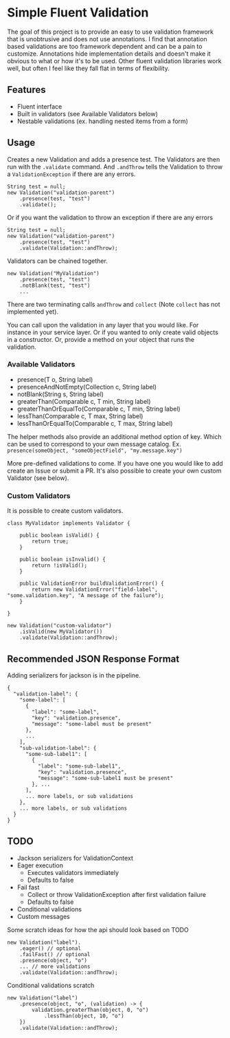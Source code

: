 # Simple Fluent Validation

The goal of this project is to provide an easy to use validation framework that is unobtrusive and does not use annotations.
I find that annotation based validations are too framework dependent and can be a pain to customize. Annotations hide implementation details and doesn't make it obvious to what or how it's to be used. Other fluent validation libraries work well, but often I feel like they fall flat in terms of flexibility.

## Features

* Fluent interface
* Built in validators (see Available Validators below)
* Nestable validations (ex. handling nested items from a form)

## Usage

Creates a new Validation and adds a presence test. The Validators are then run with the `.validate` command. And `.andThrow` tells the Validation to throw a `ValidationException` if there are any errors.
```
String test = null;
new Validation("validation-parent")
    .presence(test, "test")
    .validate();
```
Or if you want the validation to throw an exception if there are any errors
```
String test = null;
new Validation("validation-parent")
    .presence(test, "test")
    .validate(Validation::andThrow);
```

Validators can be chained together. 
```
new Validation("MyValidation")
    .presence(test, "test")
    .notBlank(test, "test")
    ...
```

There are two terminating calls `andThrow` and `collect` (Note `collect` has not implemented yet).

You can call upon the validation in any layer that you would like. For instance in your service layer. Or if you wanted to only create valid objects in a constructor. Or, provide a method on your object that runs the validation.

### Available Validators

* presence(T o, String label)
* presenceAndNotEmpty(Collection c, String label)
* notBlank(String s, String label)
* greaterThan(Comparable<T> c, T min, String label)
* greaterThanOrEqualTo(Comparable<T> c, T min, String label)
* lessThan(Comparable<T> c, T max, String label)
* lessThanOrEqualTo(Comparable<T> c, T max, String label)

The helper methods also provide an additional method option of key. Which can be used to correspond to your own message catalog.
Ex. `presence(someObject, "someObjectField", "my.message.key")`

More pre-defined validations to come. If you have one you would like to add create an Issue or submit a PR.
It's also possible to create your own custom Validator (see below).

### Custom Validators

It is possible to create custom validators.

```
class MyValidator implements Validator {

    public boolean isValid() {
        return true;
    }
    
    public boolean isInvalid() {
        return !isValid();
    }
    
    public ValidationError buildValidationError() {
        return new ValidationError("field-label", "some.validation.key", "A message of the failure");
    }

}
```

```
new Validation("custom-validator")
    .isValid(new MyValidator())
    .validate(Validation::andThrow);
```

## Recommended JSON Response Format

Adding serializers for jackson is in the pipeline.

```
{
  "validation-label": {
    "some-label": [
      {
        "label": "some-label",
        "key": "validation.presence",
        "message": "some-label must be present"
      },
      ...
    ],
    "sub-validation-label": {
      "some-sub-label1": [
        {
          "label": "some-sub-label1",
          "key": "validation.presence",
          "message": "some-sub-label1 must be present"
        }, ...
      ],
      ... more labels, or sub validations
    },
    ... more labels, or sub validations
  }
}
```

## TODO

* Jackson serializers for ValidationContext
* Eager execution
    * Executes validators immediately
    * Defaults to false
* Fail fast
    * Collect or throw ValidationException after first validation failure
    * Defaults to false
* Conditional validations
* Custom messages

Some scratch ideas for how the api should look based on TODO
```
new Validation("label").
    .eager() // optional
    .failFast() // optional
    .presence(object, "o")
    ... // more validations
    .validate(Validation::andThrow);
```

Conditional validations scratch
```
new Validation("label")
    .presence(object, "o", (validation) -> {
        validation.greaterThan(object, 0, "o")
            .lessThan(object, 10, "o")
    })
    .validate(Validation::andThrow);
```
